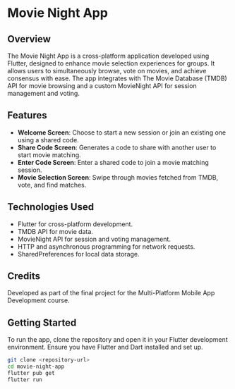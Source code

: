# Movie Night App

## Overview
The Movie Night App is a cross-platform application developed using Flutter, designed to enhance movie selection experiences for groups. It allows users to simultaneously browse, vote on movies, and achieve consensus with ease. The app integrates with The Movie Database (TMDB) API for movie browsing and a custom MovieNight API for session management and voting.

## Features
- **Welcome Screen**: Choose to start a new session or join an existing one using a shared code.
- **Share Code Screen**: Generates a code to share with another user to start movie matching.
- **Enter Code Screen**: Enter a shared code to join a movie matching session.
- **Movie Selection Screen**: Swipe through movies fetched from TMDB, vote, and find matches.

## Technologies Used
- Flutter for cross-platform development.
- TMDB API for movie data.
- MovieNight API for session and voting management.
- HTTP and asynchronous programming for network requests.
- SharedPreferences for local data storage.
  
## Credits
Developed as part of the final project for the Multi-Platform Mobile App Development course.

## Getting Started
To run the app, clone the repository and open it in your Flutter development environment. Ensure you have Flutter and Dart installed and set up.

```bash
git clone <repository-url>
cd movie-night-app
flutter pub get
flutter run

